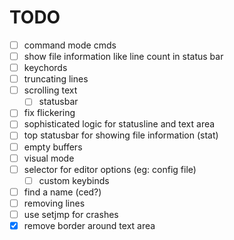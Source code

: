 # TODO

- [ ] command mode cmds
- [ ] show file information like line count in status bar
- [ ] keychords
- [ ] truncating lines
- [ ] scrolling text
  - [ ] statusbar
- [ ] fix flickering
- [ ] sophisticated logic for statusline and text area
- [ ] top statusbar for showing file information (stat)
- [ ] empty buffers
- [ ] visual mode
- [ ] selector for editor options (eg: config file)
  - [ ] custom keybinds
- [ ] find a name (ced?)
- [ ] removing lines
- [ ] use setjmp for crashes
- [x] remove border around text area
